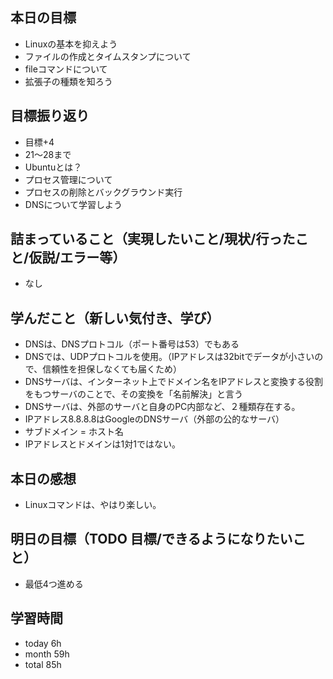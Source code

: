 ## 本日の目標
- Linuxの基本を抑えよう
- ファイルの作成とタイムスタンプについて
- fileコマンドについて
- 拡張子の種類を知ろう

## 目標振り返り
- 目標+4
- 21〜28まで
- Ubuntuとは？
- プロセス管理について
- プロセスの削除とバックグラウンド実行
- DNSについて学習しよう

## 詰まっていること（実現したいこと/現状/行ったこと/仮説/エラー等）
- なし

## 学んだこと（新しい気付き、学び）
- DNSは、DNSプロトコル（ポート番号は53）でもある
- DNSでは、UDPプロトコルを使用。（IPアドレスは32bitでデータが小さいので、信頼性を担保しなくても届くため）
- DNSサーバは、インターネット上でドメイン名をIPアドレスと変換する役割をもつサーバのことで、その変換を「名前解決」と言う
- DNSサーバは、外部のサーバと自身のPC内部など、２種類存在する。
- IPアドレス8.8.8.8はGoogleのDNSサーバ（外部の公的なサーバ）
- サブドメイン = ホスト名
- IPアドレスとドメインは1対1ではない。

## 本日の感想
- Linuxコマンドは、やはり楽しい。

## 明日の目標（TODO 目標/できるようになりたいこと）
- 最低4つ進める

## 学習時間
- today 6h
- month 59h
- total 85h
